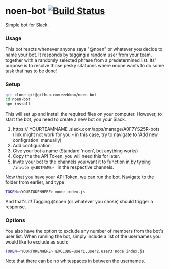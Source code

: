 # noen-bot [![Build Status](https://ci.abakus.no/api/badges/webkom/noen-bot/status.svg)](https://ci.abakus.no/webkom/noen-bot)

Simple bot for Slack.

### Usage

This bot reacts whenever anyone says "@noen" or whatever you decide to name your bot. It responds by tagging a random user from your team, together with a randomly selected phrase from a predetermined list. Its' purpose is to resolve those pesky sitatuons where noone wants to do some task that has to be done!

### Setup
```bash
git clone git@github.com:webkom/noen-bot
cd noen-bot
npm install
```
This will set up and install the required files on your computer. However, to start the bot, you need to create a new bot on your Slack.

1. https:// YOURTEAMNAME .slack.com/apps/manage/A0F7YS25R-bots (link might not work for you - in this case, try to navigate to 'Add new configration' manually)
2. Add configuration
3. Give your bot a name (Standard 'noen', but anything works)
4. Copy the the API Token, you will need this for later.
5. Invite your bot to the channels you want it to function in by typing ```/invite @<BOTNAME> ``` in the respective channels.

Now that you have your API Token, we can run the bot. Navigate to the folder from earlier, and type
```bash
TOKEN=<YOURTOKENHERE> node index.js
````
And that's it! Tagging @noen (or whatever you chose) should trigger a response.

### Options
You also have the option to exclude any number of members from the bot's user list. When running the bot, simply include a list of the usernames you would like to exclude as such:
```bash
TOKEN=<YOURTOKENHERE> EXCLUDE=user1,user2,user3 node index.js
````
Note that there can be no whitespaces in between the usernames.
